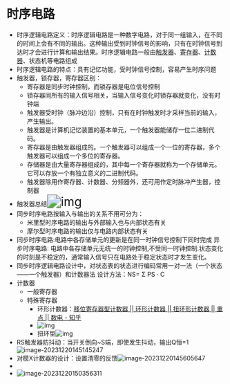 # 时序电路

* 时序逻辑电路定义：时序逻辑电路是一种数字电路，对于同一组输入，在不同的时间上会有不同的输出。这种输出受到时钟信号的影响，只有在时钟信号到达时才会进行计算和输出结果。时序逻辑电路一般由[触发器](https://www.eefocus.com/baike/481032.html)、[寄存器](https://www.eefocus.com/baike/502591.html)、[计数器](https://www.eefocus.com/baike/1571103.html)、状态机等电路组成
* 时序逻辑电路的特点：具有记忆功能，受时钟信号控制，容易产生时序问题
* 触发器，锁存器，寄存器区别：
  * 寄存器是同步时钟控制，而锁存器是电位信号控制
  * 锁存器同所有的输入信号相关，当输入信号变化时锁存器就变化，没有时钟端
  * 触发器受时钟（脉冲边沿）控制，只有在时钟触发时才采样当前的输入，产生输出。
  * 触发器是计算机记忆装置的基本单元，一个触发器能储存一位二进制代码。
  * 寄存器是由触发器组成的。一个触发器可以组成一个一位的寄存器，多个触发器可以组成一个多位的寄存器。
  * 存储器是由大量寄存器组成的，其中每一个寄存器就称为一个存储单元。它可以存放一个有独立意义的二进制代码。
  * 触发器除用作寄存器、计数器、分频器外，还可用作定时脉冲产生器，控制器
* 触发器总结<img src="https://img-blog.csdnimg.cn/20200410100515624.png?x-oss-process=image/watermark,type_ZmFuZ3poZW5naGVpdGk,shadow_10,text_aHR0cHM6Ly9ibG9nLmNzZG4ubmV0L3dlaXhpbl80NDczNTkzMw==,size_16,color_FFFFFF,t_70" alt="img" style="zoom:200%;" />
* 同步时序电路按输入与输出的关系不用可分为：
  * 米里型时序电路的输出与外部输入也与内部状态有关
  * 摩尔型时序电路的输出仅与电路内部状态有关
* 同步时序电路:电路中各存储单元的更新是在同一时钟信号控制下同时完成
  异步时序电路: 电路中各存储单元无统一的时钟控制,不受同一时钟控制.状态变化的时刻是不稳定的，通常输入信号只在电路处于稳定状态时才发生变化。
* 同步时序逻辑电路设计中，对状态表的状态进行编码常用一对一法（一个状态——一个触发器）和计数器法
  设计方法：NS= Σ PS · C
* 计数器
  * 一般寄存器
  * 特殊寄存器
    * 环形计数器：[移位寄存器型计数器 || 环形计数器 || 扭环形计数器 || 重点 || 数电 - 知乎](https://zhuanlan.zhihu.com/p/164958795)
    * ![img](https://pic2.zhimg.com/80/v2-6e80d6458d1f94ab7574e8b6450c9675_1440w.webp)
    * 扭环型![img](https://pic2.zhimg.com/80/v2-5cfe474114a14aa98b94340adeea4a39_1440w.webp)
* RS触发器防抖动：当开关倒向~S端，即使发生抖动，输出Q恒=1![image-20231220145145247](C:\Users\何锦洋\AppData\Roaming\Typora\typora-user-images\image-20231220145145247.png)
* 对模X计数器的设计：设置清零的反馈![image-20231220145605647](C:\Users\何锦洋\AppData\Roaming\Typora\typora-user-images\image-20231220145605647.png)
* 
* ![image-20231220150356311](C:\Users\何锦洋\AppData\Roaming\Typora\typora-user-images\image-20231220150356311.png)